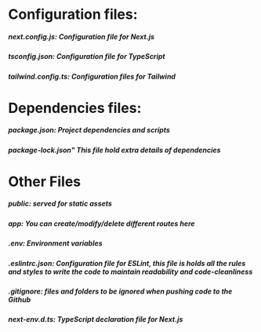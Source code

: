 
# Configuration files:
##### next.config.js:	   *Configuration file for Next.js*
##### tsconfig.json:	   *Configuration file for TypeScript*
##### tailwind.config.ts: *Configuration files for Tailwind*

# Dependencies files:
##### package.json:	  *Project dependencies and scripts*
##### package-lock.json" *This file hold extra details of dependencies*

# Other Files
##### public:          *served for static assets*
##### app:             *You can create/modify/delete different routes here*
##### .env:	        *Environment variables*
##### .eslintrc.json:	*Configuration file for ESLint, this file is holds all the rules and styles to write the code to          maintain readability and code-cleanliness*
##### .gitignore:	    *files and folders to be ignored when pushing code to the Github*
##### next-env.d.ts:	*TypeScript declaration file for Next.js*